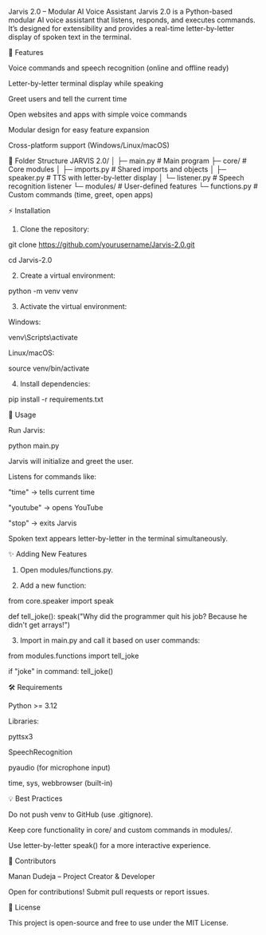 Jarvis 2.0 – Modular AI Voice Assistant
Jarvis 2.0 is a Python-based modular AI voice assistant that listens, responds, and executes commands. It’s designed for extensibility and provides a real-time letter-by-letter display of spoken text in the terminal.

🚀 Features

Voice commands and speech recognition (online and offline ready)

Letter-by-letter terminal display while speaking

Greet users and tell the current time

Open websites and apps with simple voice commands

Modular design for easy feature expansion

Cross-platform support (Windows/Linux/macOS)

📁 Folder Structure
JARVIS 2.0/
│
├─ main.py                # Main program
├─ core/                  # Core modules
│   ├─ imports.py         # Shared imports and objects
│   ├─ speaker.py         # TTS with letter-by-letter display
│   └─ listener.py        # Speech recognition listener
└─ modules/               # User-defined features
    └─ functions.py       # Custom commands (time, greet, open apps)

⚡ Installation

1. Clone the repository:

git clone https://github.com/yourusername/Jarvis-2.0.git

cd Jarvis-2.0

2. Create a virtual environment:

python -m venv venv

3. Activate the virtual environment:

Windows:

venv\Scripts\activate


Linux/macOS:

source venv/bin/activate

4. Install dependencies:

pip install -r requirements.txt

🏃 Usage

Run Jarvis:

python main.py

Jarvis will initialize and greet the user.

Listens for commands like:

"time" → tells current time

"youtube" → opens YouTube

"stop" → exits Jarvis

Spoken text appears letter-by-letter in the terminal simultaneously.

✨ Adding New Features

1. Open modules/functions.py.

2. Add a new function:

from core.speaker import speak

def tell_joke():
    speak("Why did the programmer quit his job? Because he didn't get arrays!")

3. Import in main.py and call it based on user commands:

from modules.functions import tell_joke

if "joke" in command:
    tell_joke()

🛠 Requirements

Python >= 3.12

Libraries:

pyttsx3

SpeechRecognition

pyaudio (for microphone input)

time, sys, webbrowser (built-in)

💡 Best Practices

Do not push venv to GitHub (use .gitignore).

Keep core functionality in core/ and custom commands in modules/.

Use letter-by-letter speak() for a more interactive experience.

👥 Contributors

Manan Dudeja – Project Creator & Developer

Open for contributions! Submit pull requests or report issues.

📄 License

This project is open-source and free to use under the MIT License.
